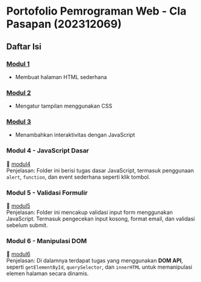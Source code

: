 # Portofolio Pemrograman Web - Cla Pasapan (202312069)

## Daftar Isi
### [Modul 1](modul-1/)
- Membuat halaman HTML sederhana

### [Modul 2](modul-2/)
- Mengatur tampilan menggunakan CSS

### [Modul 3](modul-3/)
- Menambahkan interaktivitas dengan JavaScript

### Modul 4 - JavaScript Dasar
📁 [modul4](./modul4)  
Penjelasan: Folder ini berisi tugas dasar JavaScript, termasuk penggunaan `alert`, `function`, dan event sederhana seperti klik tombol.

### Modul 5 - Validasi Formulir
📁 [modul5](./modul5)  
Penjelasan: Folder ini mencakup validasi input form menggunakan JavaScript. Termasuk pengecekan input kosong, format email, dan validasi sebelum submit.

### Modul 6 - Manipulasi DOM
📁 [modul6](./modul6)  
Penjelasan: Di dalamnya terdapat tugas yang menggunakan **DOM API**, seperti `getElementById`, `querySelector`, dan `innerHTML` untuk memanipulasi elemen halaman secara dinamis.
